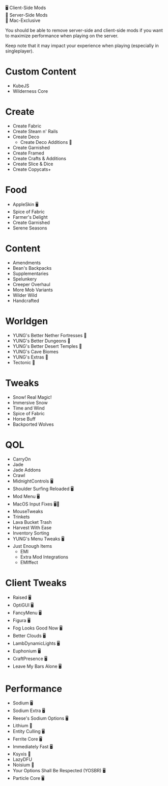 🖥️ Client-Side Mods  
📡 Server-Side Mods  
🍎 Mac-Exclusive

You should be able to remove server-side and client-side mods
if you want to maximize performance when playing on the server.  

Keep note that it may impact your experience when playing
(especially in singleplayer).

# Custom Content
- KubeJS
- Wilderness Core

# Create
- Create Fabric
- Create Steam n' Rails
- Create Deco
    - Create Deco Additions 📡
- Create Garnished
- Create Framed
- Create Crafts & Additions
- Create Slice & Dice
- Create Copycats+

# Food
- AppleSkin 🖥️
- Spice of Fabric
- Farmer's Delight
- Create Garnished
- Serene Seasons

# Content
- Amendments
- Bean's Backpacks
- Supplementaries
- Spelunkery
- Creeper Overhaul
- More Mob Variants
- Wilder Wild
- Handcrafted

# Worldgen
- YUNG's Better Nether Fortresses 📡
- YUNG's Better Dungeons 📡
- YUNG's Better Desert Temples 📡
- YUNG's Cave Biomes
- YUNG's Extras 📡
- Tectonic 📡

# Tweaks
- Snow! Real Magic!
- Immersive Snow
- Time and Wind
- Spice of Fabric
- Horse Buff
- Backported Wolves

# QOL
- CarryOn
- Jade
- Jade Addons
- Crawl
- MidnightControls 🖥️
- Shoulder Surfing Reloaded 🖥️
- Mod Menu 🖥️
- MacOS Input Fixes 🖥️🍎
- MouseTweaks
- Trinkets
- Lava Bucket Trash
- Harvest With Ease
- Inventory Sorting
- YUNG's Menu Tweaks 🖥️
- Just Enough Items
    - EMI
    - Extra Mod Integrations
    - EMIffect

# Client Tweaks
- Raised 🖥️ 
- OptiGUI 🖥️
- FancyMenu 🖥️
- Figura 🖥️
- Fog Looks Good Now 🖥️ 
- Better Clouds 🖥️ 
- LambDynamicLights 🖥️
- Euphonium 🖥️
- CraftPresence 🖥️
- Leave My Bars Alone 🖥️

# Performance
- Sodium 🖥️
- Sodium Extra 🖥️
- Reese's Sodium Options 🖥️
- Lithium 📡
- Entity Culling 🖥️
- Ferrite Core 🖥️
- Immediately Fast 🖥️
- Ksyxis 📡
- LazyDFU
- Noisium 📡
- Your Options Shall Be Respected (YOSBR) 🖥️
- Particle Core 🖥️